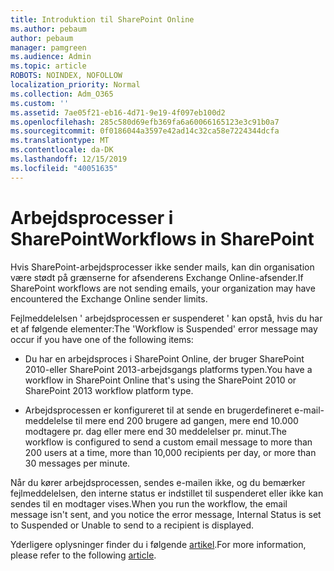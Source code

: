 ```yaml
---
title: Introduktion til SharePoint Online
ms.author: pebaum
author: pebaum
manager: pamgreen
ms.audience: Admin
ms.topic: article
ROBOTS: NOINDEX, NOFOLLOW
localization_priority: Normal
ms.collection: Adm_O365
ms.custom: ''
ms.assetid: 7ae05f21-eb16-4d71-9e19-4f097eb100d2
ms.openlocfilehash: 285c580d69efb369fa6a60066165123e3c91b0a7
ms.sourcegitcommit: 0f0186044a3597e42ad14c32ca58e7224344dcfa
ms.translationtype: MT
ms.contentlocale: da-DK
ms.lasthandoff: 12/15/2019
ms.locfileid: "40051635"
---
```

# <a name="workflows-in-sharepoint"></a><span data-ttu-id="1a13b-102">Arbejdsprocesser i SharePoint</span><span class="sxs-lookup"><span data-stu-id="1a13b-102">Workflows in SharePoint</span></span>

<span data-ttu-id="1a13b-103">Hvis SharePoint-arbejdsprocesser ikke sender mails, kan din organisation være stødt på grænserne for afsenderens Exchange Online-afsender.</span><span class="sxs-lookup"><span data-stu-id="1a13b-103">If SharePoint workflows are not sending emails, your organization may have encountered the Exchange Online sender limits.</span></span>

<span data-ttu-id="1a13b-104">Fejlmeddelelsen ' arbejdsprocessen er suspenderet ' kan opstå, hvis du har et af følgende elementer:</span><span class="sxs-lookup"><span data-stu-id="1a13b-104">The 'Workflow is Suspended' error message may occur if you have one of the following items:</span></span>

- <span data-ttu-id="1a13b-105">Du har en arbejdsproces i SharePoint Online, der bruger SharePoint 2010-eller SharePoint 2013-arbejdsgangs platforms typen.</span><span class="sxs-lookup"><span data-stu-id="1a13b-105">You have a workflow in SharePoint Online that's using the SharePoint 2010 or SharePoint 2013 workflow platform type.</span></span>

- <span data-ttu-id="1a13b-106">Arbejdsprocessen er konfigureret til at sende en brugerdefineret e-mail-meddelelse til mere end 200 brugere ad gangen, mere end 10.000 modtagere pr. dag eller mere end 30 meddelelser pr. minut.</span><span class="sxs-lookup"><span data-stu-id="1a13b-106">The workflow is configured to send a custom email message to more than 200 users at a time, more than 10,000 recipients per day, or more than 30 messages per minute.</span></span>

<span data-ttu-id="1a13b-107">Når du kører arbejdsprocessen, sendes e-mailen ikke, og du bemærker fejlmeddelelsen, den interne status er indstillet til suspenderet eller ikke kan sendes til en modtager vises.</span><span class="sxs-lookup"><span data-stu-id="1a13b-107">When you run the workflow, the email message isn't sent, and you notice the error message, Internal Status is set to Suspended or Unable to send to a recipient is displayed.</span></span>

<span data-ttu-id="1a13b-108">Yderligere oplysninger finder du i følgende [artikel](https://docs.microsoft.com/sharepoint/support/workflows/configured-workflow-fails-running).</span><span class="sxs-lookup"><span data-stu-id="1a13b-108">For more information, please refer to the following [article](https://docs.microsoft.com/sharepoint/support/workflows/configured-workflow-fails-running).</span></span>

